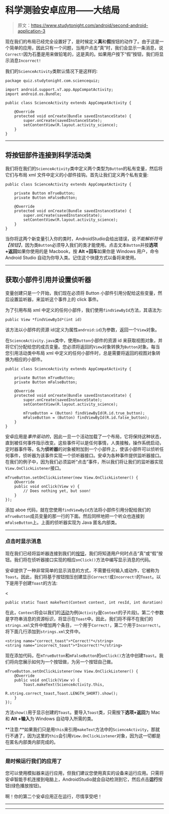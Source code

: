 # 科学测验安卓应用——大结局

> 原文：<https://www.studytonight.com/android/second-android-application-3>

现在我们的布局已经完全设置好了，是时候定义**真**和**假**按钮的动作了。由于这是一个简单的应用，因此只有一个问题，当用户点击“真”时，我们会显示一条消息，说`Correct!`因为石墨是用来做铅笔的，这是真的。如果用户按下“假”按钮，我们将显示消息`Incorrect!`

我们的`ScienceActivity`类默认情况下是这样的:

```
package quiz.studytonight.com.sciencequiz;

import android.support.v7.app.AppCompatActivity;
import android.os.Bundle;

public class ScienceActivity extends AppCompatActivity {

    @Override
    protected void onCreate(Bundle savedInstanceState) {
        super.onCreate(savedInstanceState);
        setContentView(R.layout.activity_science);
    }
}
```

* * *

## 将按钮部件连接到科学活动类

我们将在我们的`ScienceActivity`类中定义两个类型为`Button`的私有变量，然后将它们与布局 xml 文件中定义的小部件挂钩。首先让我们定义两个私有变量:

```
public class ScienceActivity extends AppCompatActivity {

    private Button mTrueButton;
    private Button mFalseButton;

    @Override
    protected void onCreate(Bundle savedInstanceState) {
        super.onCreate(savedInstanceState);
        setContentView(R.layout.activity_science);
    }
}
```

当你将这两个新变量引入你的类时，AndroidStudio会给出错误，说*不能解析符号【按钮】*，因为类`Button`必须导入我们的类才能使用。点击文本`Button`并按**选项+返回**如果你使用的是 Macbook，按 **Alt +回车**如果你是 Windows 用户，命令 Android Studio 自动为你导入类。记住这个快捷方式以备将来使用。

* * *

## 获取小部件引用并设置侦听器

变量创建只是一个开始，我们现在必须将 Button 小部件引用分配给这些变量，然后设置监听器，来监听这个事件上的 click 事件。

为了引用布局 xml 中定义的任何小部件，我们使用`findViewById`方法，其语法为:

```
public View *findViewById*(int id)
```

该方法以小部件的资源 id(定义为属性`android:id`)为参数，返回一个`View`对象。

在`ScienceActivity.java`类中，使用`Button`小部件的资源 id 来获取视图对象，并将它们分配给您的成员变量。您必须将返回的`View`对象转换为`Button`对象。每当您引用活动类中布局 xml 中定义的任何小部件时，总是需要将返回的视图对象转换为相应的小部件。

```
public class ScienceActivity extends AppCompatActivity {

    private Button mTrueButton;
    private Button mFalseButton;

    @Override
    protected void onCreate(Bundle savedInstanceState) {
        super.onCreate(savedInstanceState);
        setContentView(R.layout.activity_science);

        mTrueButton = (Button) findViewById(R.id.true_button);
        mFalseButton = (Button) findViewById(R.id.false_button);
    }
}
```

安卓应用是*事件驱动的*，因此一旦一个活动加载了一个布局，它将保持这种状态，直到被任何事件指示改变。这些事件可以是任何事情，人类接触，操作系统启动，定时器事件等。名为**侦听器**的对象被附加到一个小部件上，使该小部件可以侦听任何事件，侦听器为该事件实现一个侦听器接口。安卓为各种事件提供监听器接口。在我们的例子中，因为我们必须监听“点击”事件，所以我们将让我们的监听器实现`View.OnClickListener`接口。

```
mTrueButton.setOnClickListener(new View.OnClickListener() {
	@Override
	public void onClick(View v) {
		// Does nothing yet, but soon!
	}
});
```

添加 aboe 代码，就在您使用`findViewById`方法将小部件引用分配给我们的`mTrueButton`成员变量的那一行的下面。然后同样地把一个听众也连接到`mFalseButton`上。上面的侦听器实现为 Java 匿名内部类。

* * *

### 点击时显示消息

现在我们已经将监听器连接到我们的[按钮](android-button-view)，我们将知道用户何时点击“真”或“假”按钮。我们将在侦听器接口实现的相应`onClick()`方法中编写显示消息的代码。

安卓提供了一种非常简单的显示消息的方式，不需要任何输入或动作，它被称为`Toast`。因此，我们将基于按钮按压创建显示`Correct!`或`Incorrect!`的`Toast`。以下是用于创建`Toast`的方法:

<

```
public static Toast makeText(Context context, int resId, int duration)
```

在此，`Context`将会以我们的[活动](activity-in-android)为例(`Activity`是`Context`的子片段)。第二个参数是字符串消息的资源标识，将显示在`Toast`中。因此，我们将不得不在我们的`strings.xml`文件中增加两个条目，一个用于`Correct!`，第二个用于`Incorrect!`。将下面几行添加到`strings.xml`文件中。

```
<string name="correct_toast">*Correct!*</string>
<string name="incorrect_toast">*Incorrect!*</string>
```

现在添加代码，在`mTrueButton`和`mFalseButton`的`onClick()`方法中创建`Toast`。我们将向您展示如何为一个按钮做，为另一个按钮自己做。

```
mTrueButton.setOnClickListener(new View.OnClickListener() {
	@Override
	public void onClick(View v) {
		Toast.makeText(ScienceActivity.this,
                           R.string.correct_toast,Toast.LENGTH_SHORT).show();
	}
});
```

方法`show()`用于显示创建的`Toast`。要导入`Toast`类，只需按下**选项+返回**为 Mac 和 **Alt +输入**为 Windows 自动导入所需的类。

**注意:**如果我们只是用`this`来引用`makeText`方法中的`ScienceActivity`，那就行不通了，因为这里的`this`会引用`View.OnClickListener`对象，因为这一切都是在匿名内部类内部完成的。

* * *

### 是时候运行我们的应用了

您可以使用模拟器来运行应用，但我们建议您使用真实的设备来运行应用。只需将安卓智能手机连接到电脑上，AndroidStudio就会自动检测到它，然后点击**运行**按钮(绿色播放按钮)。

啊！你的第二个安卓应用正在运行，尽情享受吧！

* * *

* * *